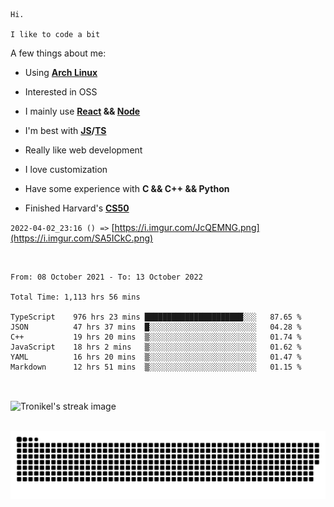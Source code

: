 ```
Hi.

I like to code a bit
```

A few things about me:

-   Using **[Arch Linux](https://archlinux.org/)**

-   Interested in OSS

-   I mainly use **[React](https://reactjs.org/) && [Node](https://nodejs.org/en/)**

-   I'm best with **[JS](https://www.javascript.com/)/[TS](https://www.typescriptlang.org/)**

-   Really like web development

-   I love customization

-   Have some experience with **C && C++ && Python**

-   Finished Harvard's **[CS50](https://cs50.harvard.edu)**

`2022-04-02_23:16 () =>` [https://i.imgur.com/JcQEMNG.png](https://i.imgur.com/SA5ICkC.png)

<br>

<!--START_SECTION:waka-->

```text
From: 08 October 2021 - To: 13 October 2022

Total Time: 1,113 hrs 56 mins

TypeScript    976 hrs 23 mins ██████████████████████░░░   87.65 %
JSON          47 hrs 37 mins  █░░░░░░░░░░░░░░░░░░░░░░░░   04.28 %
C++           19 hrs 20 mins  ▒░░░░░░░░░░░░░░░░░░░░░░░░   01.74 %
JavaScript    18 hrs 2 mins   ▒░░░░░░░░░░░░░░░░░░░░░░░░   01.62 %
YAML          16 hrs 20 mins  ▒░░░░░░░░░░░░░░░░░░░░░░░░   01.47 %
Markdown      12 hrs 51 mins  ▒░░░░░░░░░░░░░░░░░░░░░░░░   01.15 %
```

<!--END_SECTION:waka-->

<br>

<p><img align="center" src="https://github-readme-streak-stats.herokuapp.com/?user=Tronikelis&theme=dark" alt="Tronikel's streak image" /></p>

<br>

<img title="" src="https://raw.githubusercontent.com/Tronikelis/Tronikelis/output/github-contribution-grid-snake.svg" alt="very cool snake thingey" data-align="left">
